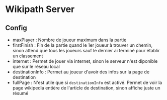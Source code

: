 # Wikipath Server

## Config

 - maxPlayer : Nombre de joueur maximum dans la partie
 - firstFinish : Fin de la partie quand le 1er joueur à trouver un chemin, sinon attend que tous les joueurs sauf le dernier ai terminé pour établir un classement
 - internet : Permet de jouer via internet, sinon le serveur n'est diponible que sur le réseau local
 - destinationInfo : Permet au joueur d'avoir des infos sur la page de destination
 - fullPage : N'est utile que si `destinationInfo` est activé. Permet de voir la page wikipedia entière de l'article de destination, sinon affiche juste un résumé